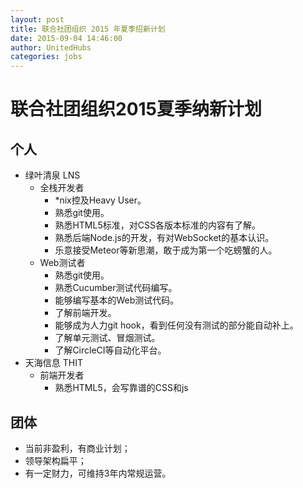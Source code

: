 ```yaml
---
layout: post
title: 联合社团组织 2015 年夏季招新计划
date: 2015-09-04 14:46:00
author: UnitedHubs
categories: jobs
---
```


# 联合社团组织2015夏季纳新计划

## 个人

* 绿叶清泉 LNS
    * 全栈开发者
        * *nix控及Heavy User。
        * 熟悉git使用。
        * 熟悉HTML5标准，对CSS各版本标准的内容有了解。
        * 熟悉后端Node.js的开发，有对WebSocket的基本认识。
        * 乐意接受Meteor等新思潮，敢于成为第一个吃螃蟹的人。
    * Web测试者
        * 熟悉git使用。
        * 熟悉Cucumber测试代码编写。
        * 能够编写基本的Web测试代码。
        * 了解前端开发。
        * 能够成为人力git hook，看到任何没有测试的部分能自动补上。
        * 了解单元测试、冒烟测试。
        * 了解CircleCI等自动化平台。
* 天海信息 THIT
    * 前端开发者
        * 熟悉HTML5，会写靠谱的CSS和js

## 团体

* 当前非盈利，有商业计划；
* 领导架构扁平；
* 有一定财力，可维持3年内常规运营。

